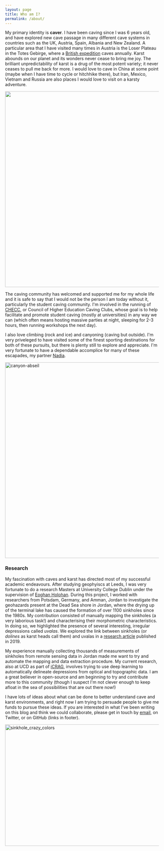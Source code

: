 ```yaml
---
layout: page
title: Who am I?
permalink: /about/
---
```


My primary identity is **caver**. I have been caving since I was 6 years old, and have explored new cave passage in many different cave systems in countries such as the UK, Austria, Spain, Albania and New Zealand. A particular area that I have visited many times in Austria is the Loser Plateau in the Totes Gebirge, where a [British expedition](http://expo.survex.com/) caves annually. Karst abounds on our planet and its wonders never cease to bring me joy. The brilliant unpredictability of karst is a drug of the most potent variety; it never ceases to pull me back for more. I would love to cave in China at some point (maybe when I have time to cycle or hitchhike there), but Iran, Mexico, Vietnam and Russia are also places I would love to visit on a karsty adventure. 

<img src="https://cdn.imaggeo.egu.eu/media/avatars/2019/08/07/0607a3794548d4db564f440e041f1106.jpg" width="640" />   


The caving community has welcomed and supported me for my whole life and it is safe to say that I would not be the person I am today without it, particularly the student caving community. I'm involved in the running of [CHECC](https://checc.org/), or Council of Higher Education Caving Clubs, whose goal is to help facilitate and promote student caving (mostly at universities) in any way we can (which often means hosting massive parties at night, sleeping for 2-3 hours, then running workshops the next day).

I also love climbing (rock and ice) and canyoning (caving but outside). I'm very priveleged to have visited some of the finest sporting destinations for both of these pursuits, but there is plenty still to explore and appreciate. I'm very fortunate to have a dependable accomplice for many of these escapades, my partner [Nadia](https://www.instagram.com/_tiny_woman/). 

<img src="https://ulsa.org.uk/wp-content/uploads/2019/08/P8157028-1024x635.jpg" width="640" alt="canyon-abseil">

### Research

My fascination with caves and karst has directed most of my successful academic endeavours. After studying geophyiscs at Leeds, I was very fortunate to do a research Masters at University College Dublin under the supervision of [Eoghan Holohan](https://people.ucd.ie/eoghan.holohan). During this project, I worked with researchers from Potsdam, Germany, and Amman, Jordan to investigate the geohazards present at the Dead Sea shore in Jordan, where the drying up of the terminal lake has caused the formation of over 1100 sinkholes since the 1980s. My contribution consisted of manually mapping the sinkholes (a very laborious task!) and characterising their morphometric characteristics. In doing so, we highlighted the presence of several interesting, irregular depressions called *uvalas*. We explored the link between sinkholes (or *dolines* as karst heads call them) and uvalas in a [research article](https://www.solid-earth.net/10/1451/2019/) published in 2019.

My experience manually collecting thousands of measurements of sinkholes from remote sensing data in Jordan made me want to try and automate the mapping and data extraction procedure. My current research, also at UCD as part of [iCRAG](https://www.icrag-centre.org/), involves trying to use deep learning to automatically delineate depressions from optical and topographic data. I am a great believer in open-source and am beginning to try and contribute more to this community (though I suspect I'm not clever enough to keep afloat in the sea of possibilities that are out there now!)

I have lots of ideas about what can be done to better understand cave and karst environments, and right now I am trying to persuade people to give me funds to pursue these ideas. If you are interested in what I've been writing on this blog and think we could collaborate, please get in touch by [email](emailto:robert.watson@ucd.ie), on Twitter, or on GitHub (links in footer).

<img src="https://live.staticflickr.com/65535/49655811543_0f685240b7_w.jpg" width="640" height="397" alt="sinkhole_crazy_colors">    



